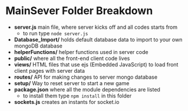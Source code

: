 # MainSever Folder Breakdown

- **server.js** main file, where server kicks off and all codes starts from
  - to run type ```node server.js```
- **Database_Import/** holds default database data to import to your own mongoDB database
- **helperFunctions/** helper functions used in server code
- **public/** where all the front-end client code lives
- **views/** HTML files that use ejs (Embedded JavaScript) to load front client pages with server data
- **routes/** API for making changes to server mongo database
- **setup/** Way to reset server to start a new game
- **package.json** where all the module dependencies are listed
  - to install them type ```npm install``` in this folder
- **sockets.js** creates an instants for socket.io
